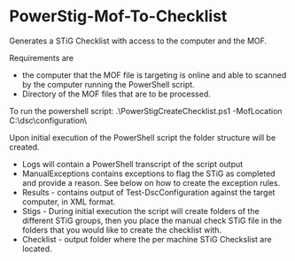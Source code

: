 # PowerStig-Mof-To-Checklist
Generates a STiG Checklist with access to the computer and the MOF.

Requirements are 
  - the computer that the MOF file is targeting is online and able to scanned by the computer running the PowerShell script.
  - Directory of the MOF files that are to be processed. 
  
To run the powershell script:
.\PowerStigCreateChecklist.ps1 -MofLocation C:\dsc\configuration\

Upon initial execution of the PowerShell script the folder structure will be created. 
  - Logs will contain a PowerShell transcript of the script output
  - ManualExceptions contains exceptions to flag the STiG as completed and provide a reason.  See below on how to create the exception rules. 
  - Results - contains output of Test-DscConfiguration against the target computer, in XML format. 
  - Stigs - During initial execution the script will create folders of the different STiG groups, then you place the manual check STiG file in the folders that you would like to create the checklist with.
  - Checklist - output folder where the per machine STiG Checkslist are located. 
